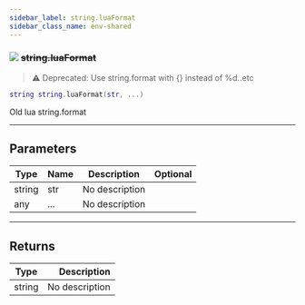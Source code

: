 ```yaml
---
sidebar_label: string.luaFormat
sidebar_class_name: env-shared
---
```


### ![](/img/wiki/shared.png) ~~string.luaFormat~~

> ⚠ Deprecated: Use string.format with {} instead of %d..etc

```lua
string string.luaFormat(str, ...)
```

Old lua string.format<br/>

-----------------
## Parameters

| Type   | Name | Description | Optional |
| ------ | ---- | ----------- | -------: |
| string | str | No description |   |
| any | ... | No description |   |

-----------------
## Returns

| Type   | Description |
| ------ | ----------: |
| string | No description |

